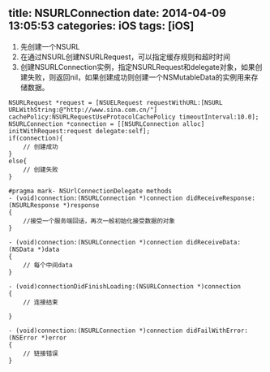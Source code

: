 title: NSURLConnection
date: 2014-04-09 13:05:53
categories: iOS
tags: [iOS]
---
1. 先创建一个NSURL
2. 在通过NSURL创建NSURLRequest，可以指定缓存规则和超时时间
3. 创建NSURLConnection实例，指定NSURLRequest和delegate对象，如果创建失败，则返回nil，如果创建成功则创建一个NSMutableData的实例用来存储数据。

```
NSURLRequest *request = [NSUELRequest requestWithURL:[NSURL URLWithString:@"http://www.sina.com.cn/"] cachePolicy:NSURLRequestUseProtocolCachePolicy timeoutInterval:10.0];
NSURLConnection *connection = [[NSURLConnection alloc] initWithRequest:request delegate:self];
if(connection){
	// 创建成功
}
else{
	// 创建失败
}

#pragma mark- NSUrlConnectionDelegate methods
- (void)connection:(NSURLConnection *)connection didReceiveResponse:(NSURLResponse *)response
{
    //接受一个服务端回话，再次一般初始化接受数据的对象
}

- (void)connection:(NSURLConnection *)connection didReceiveData:(NSData *)data
{
	// 每个中间data
}

- (void)connectionDidFinishLoading:(NSURLConnection *)connection
{
    // 连接结束

}

- (void)connection:(NSURLConnection *)connection didFailWithError:(NSError *)error
{
    // 链接错误
}
```